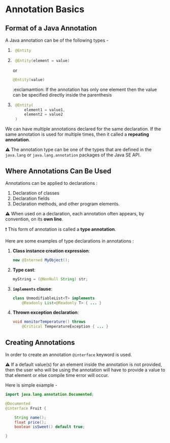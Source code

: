 # Annotation Basics

## Format of a Java Annotation

A Java annotation can be of the following types - 

1. ```java 
    @Entity
    ```
1. ```java 
    @Entity(element = value)
    ``` 
    or

    ```java
    @Entity(value)
    ```
    :exclamamtion: If the annotation has only one element then the value can be specified directly inside the parenthesis
1. ```java
    @Entity(
        element1 = value1, 
        element2 = value2
    )
   ```
We can have multiple annotations declared for the same declaration. If the same annotation is used for multiple times, then it called a **repeating annotation**.

:warning: The annotation type can be one of the types that are defined in the ```java.lang``` or ```java.lang.annotation``` packages of the Java SE API.

## Where Annotations Can Be Used

Annotations can be applied to declarations :

1. Declaration of classes
1. Declaration fields
1. Declaration methods, and other program elements.

:warning: When used on a declaration, each annotation often appears, by convention, on its **own line**.

:exclamation: This form of annotation is called a **type annotation**.

Here are some examples of type declarations in annotations : 

1. **Class instance creation expression**:
    ```java 
    new @Interned MyObject();
    ```

1. **Type cast**:
    ```java
    myString = (@NonNull String) str;
    ```

1. **```implements``` clause**:
    ```java
    class UnmodifiableList<T> implements
        @Readonly List<@Readonly T> { ... }
    ```

1. **Thrown exception declaration**:
    ```java
    void monitorTemperature() throws
        @Critical TemperatureException { ... }
    ```

## Creating Annotations

In order to create an annotation ```@interface``` keyword is used.

:warning: If a default value(s) for an element inside the annotation is not provided, then the user who will be using the annotation will have to provide a value to that element or else compile time error will occur.

Here is simple example - 

```java
import java.lang.annotation.Documented;

@Documented
@interface Fruit {

    String name();
    float price();
    boolean isSweet() default true;

}
```